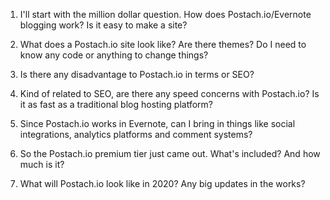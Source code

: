1. I'll start with the million dollar question. How does Postach.io/Evernote blogging work? Is it easy to make a site?

2. What does a Postach.io site look like? Are there themes? Do I need to know any code or anything to change things?

3. Is there any disadvantage to Postach.io in terms or SEO?

4. Kind of related to SEO, are there any speed concerns with Postach.io? Is it as fast as a traditional blog hosting platform?

5. Since Postach.io works in Evernote, can I bring in things like social integrations, analytics platforms and comment systems?

6. So the Postach.io premium tier just came out. What's included? And how much is it?

7. What will Postach.io look like in 2020? Any big updates in the works?